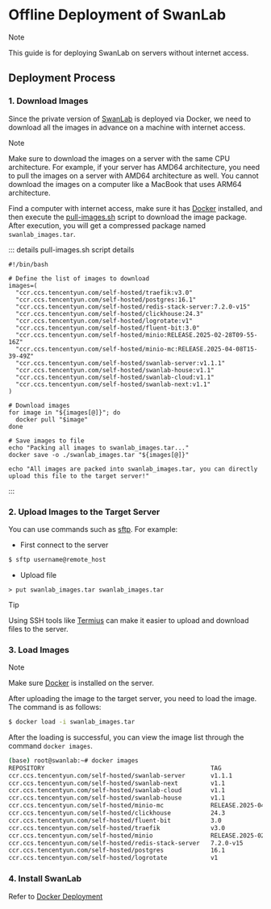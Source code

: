 # Offline Deployment of SwanLab

> [!NOTE]
>
> This guide is for deploying SwanLab on servers without internet access.

## Deployment Process

### 1. Download Images

Since the private version of [SwanLab](https://github.com/SwanHubX/self-hosted) is deployed via Docker, we need to download all the images in advance on a machine with internet access.

> [!NOTE]
>
> Make sure to download the images on a server with the same CPU architecture. For example, if your server has AMD64 architecture, you need to pull the images on a server with AMD64 architecture as well. You cannot download the images on a computer like a MacBook that uses ARM64 architecture.

Find a computer with internet access, make sure it has [Docker](https://docs.docker.com/engine/install/) installed, and then execute the [pull-images.sh](https://github.com/SwanHubX/self-hosted/blob/main/scripts/pull-images.sh) script to download the image package. After execution, you will get a compressed package named `swanlab_images.tar`.

::: details pull-images.sh script details

```shell
#!/bin/bash

# Define the list of images to download
images=(
  "ccr.ccs.tencentyun.com/self-hosted/traefik:v3.0"
  "ccr.ccs.tencentyun.com/self-hosted/postgres:16.1"
  "ccr.ccs.tencentyun.com/self-hosted/redis-stack-server:7.2.0-v15"
  "ccr.ccs.tencentyun.com/self-hosted/clickhouse:24.3"
  "ccr.ccs.tencentyun.com/self-hosted/logrotate:v1"
  "ccr.ccs.tencentyun.com/self-hosted/fluent-bit:3.0"
  "ccr.ccs.tencentyun.com/self-hosted/minio:RELEASE.2025-02-28T09-55-16Z"
  "ccr.ccs.tencentyun.com/self-hosted/minio-mc:RELEASE.2025-04-08T15-39-49Z"
  "ccr.ccs.tencentyun.com/self-hosted/swanlab-server:v1.1.1"
  "ccr.ccs.tencentyun.com/self-hosted/swanlab-house:v1.1"
  "ccr.ccs.tencentyun.com/self-hosted/swanlab-cloud:v1.1"
  "ccr.ccs.tencentyun.com/self-hosted/swanlab-next:v1.1"
)

# Download images
for image in "${images[@]}"; do
  docker pull "$image"
done

# Save images to file
echo "Packing all images to swanlab_images.tar..."
docker save -o ./swanlab_images.tar "${images[@]}"

echo "All images are packed into swanlab_images.tar, you can directly upload this file to the target server!"
```

:::

### 2. Upload Images to the Target Server

You can use commands such as [sftp](https://www.ssh.com/academy/ssh/sftp-ssh-file-transfer-protocol). For example:

- First connect to the server

```bash
$ sftp username@remote_host
```

- Upload file

```sftp
> put swanlab_images.tar swanlab_images.tar
```

> [!TIP]
>
> Using SSH tools like [Termius](https://termius.com/) can make it easier to upload and download files to the server.

### 3. Load Images

> [!NOTE]
>
> Make sure [Docker](https://docs.docker.com/engine/install/) is installed on the server.

After uploading the image to the target server, you need to load the image. The command is as follows:

```bash
$ docker load -i swanlab_images.tar
```

After the loading is successful, you can view the image list through the command `docker images`.

```bash
(base) root@swanlab:~# docker images
REPOSITORY                                              TAG                            IMAGE ID       CREATED         SIZE
ccr.ccs.tencentyun.com/self-hosted/swanlab-server       v1.1.1                         a2b992161a68   8 days ago      1.46GB
ccr.ccs.tencentyun.com/self-hosted/swanlab-next         v1.1                           7a33e5b1afc5   3 weeks ago     265MB
ccr.ccs.tencentyun.com/self-hosted/swanlab-cloud        v1.1                           0bc15f138d79   3 weeks ago     53.3MB
ccr.ccs.tencentyun.com/self-hosted/swanlab-house        v1.1                           007b252f5b6c   3 weeks ago     48.5MB
ccr.ccs.tencentyun.com/self-hosted/minio-mc             RELEASE.2025-04-08T15-39-49Z   f33e36a42eec   5 weeks ago     84.1MB
ccr.ccs.tencentyun.com/self-hosted/clickhouse           24.3                           6ffc1e932ef1   2 months ago    942MB
ccr.ccs.tencentyun.com/self-hosted/fluent-bit           3.0                            97e65b999a4d   2 months ago    84.9MB
ccr.ccs.tencentyun.com/self-hosted/traefik              v3.0                           0f62db80c71d   2 months ago    190MB
ccr.ccs.tencentyun.com/self-hosted/minio                RELEASE.2025-02-28T09-55-16Z   377fe6127f60   2 months ago    180MB
ccr.ccs.tencentyun.com/self-hosted/redis-stack-server   7.2.0-v15                      110cc99f3057   3 months ago    520MB
ccr.ccs.tencentyun.com/self-hosted/postgres             16.1                           86414087c100   16 months ago   425MB
ccr.ccs.tencentyun.com/self-hosted/logrotate            v1                             e07b32a4bfda   6 years ago     45.6MB
```

### 4. Install SwanLab

Refer to [Docker Deployment](https://docs.swanlab.cn/guide_cloud/self_host/docker-deploy.html)

